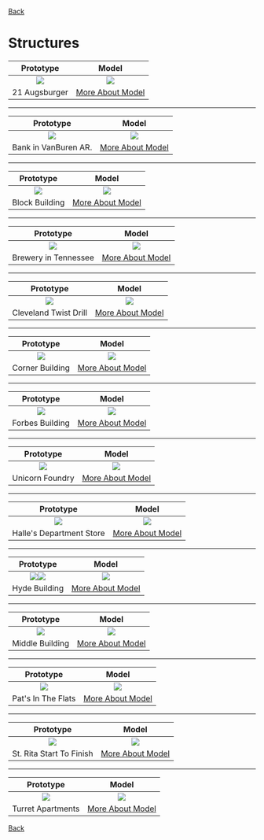 [Back](../index.md)


# Structures

Prototype                           |   Model                   
:----------------------------------:|:----------------------------------:
![](building21Augsburger/prototypeBuilding21AugsburgerSmall.png) | ![](building21Augsburger/model21AugsburgerFrontElevation.png) | 
21 Augsburger                                  | [More About Model](building21Augsburger/building21Augsburger.md)

<hr>

Prototype                           |   Model                   
:----------------------------------:|:----------------------------------:
![](buildingBankVanBurenAR/prototypeFrontElevation.png) | ![](buildingBankVanBurenAR/modelFrontElevation.png) | 
Bank in VanBuren AR.                                  | [More About Model](buildingBankVanBurenAR/bank.md)

<hr>

Prototype                           |   Model                   
:----------------------------------:|:----------------------------------:
![](buildingBlock/prototyprFrontElevation0.png) | ![](buildingBlock/modelFrontElevation0.png) | 
Block Building                                   | [More About Model](buildingBlock/buildingBlock.md) |

<hr>

Prototype                           |   Model                   
:----------------------------------:|:----------------------------------:
![](buildingBrew/protoFrontElevation4.jpeg) | ![](buildingBrew/modelFrontElevation1.png) |
Brewery in Tennessee          | [More About Model](buildingBrew/buildingBrew.md) |

<hr>

Prototype                           |   Model                   
:----------------------------------:|:----------------------------------:
![](buildingClevelandTwistDrill/prototypeClevelandTwistDrillGhostSign.jpg) | ![](buildingClevelandTwistDrill/clevelandTwistDrillSign_medium.png) |
Cleveland Twist Drill           | [More About Model](buildingClevelandTwistDrill/buildingCYDC.md) |

<hr>

Prototype                           |   Model                   
:----------------------------------:|:----------------------------------:
![](buildingCorner/prototypeCornerBuilding.png) | ![](buildingCorner/modelCorner00.png) |
Corner Building           | [More About Model](buildingCorner/buildingCorner.md) |

<hr>

Prototype                           |   Model                   
:----------------------------------:|:----------------------------------:
![](buildingForbes/prototypeFrontElevation.png) | ![](buildingForbes/modelForbesCroppedsmall.png) |
Forbes Building           | [More About Model](buildingForbes/buildingForbes.md) |

<hr>

Prototype                           |   Model                   
:----------------------------------:|:----------------------------------:
![](buildingFoundry/prototypeFoundryRoof.jpg) | ![](buildingFoundry/modelFoundryProfile0.png) |
Unicorn Foundry           | [More About Model](buildingFoundry/buildingFoundry.md) |

<hr>

Prototype                           |   Model                   
:----------------------------------:|:----------------------------------:
![](buildingHalles/prototypeHallesA.jpeg) | ![](buildingHalles/buildingHalles.png)
Halle's Department Store           | [More About Model](buildingHalles/buildingHalles.md) |

<hr>

Prototype                           |   Model                   
:----------------------------------:|:----------------------------------:
![](buildingHyde/prototypeCastIronFacade.jpeg)![](buildingHyde/modelHydeRender3.png) | ![](buildingHyde/modelHydeProfile0.png) |
Hyde Building           | [More About Model](buildingHyde/buildingHyde.md) |

<hr>

Prototype                           |   Model                   
:----------------------------------:|:----------------------------------:
![](buildingMiddle/modelMiddleFrontElevation1.png) | ![](buildingMiddle/modelMiddleBackElevation.png) |
Middle Building           | [More About Model](buildingMiddle/buildingMiddle.md) |

<hr>

Prototype                           |   Model                   
:----------------------------------:|:----------------------------------:
![](buildingPatsInFlats/prototypePatsFrontElevation0.png) | ![](buildingPatsInFlats/modelPatsFrontElevation0.png) |
Pat's In The Flats           | [More About Model](buildingPatsInFlats/buildingPatsInFlats.md) |

<hr>

Prototype                           |   Model                   
:----------------------------------:|:----------------------------------:
![](buildingStRitaStartToFinish/modelRitaPrinted0.png) | ![](buildingStRitaStartToFinish/modelRitaSetting1small.png) |
St. Rita Start To Finish           | [More About Model](buildingStRitaStartToFinish/buildingStRitaStartToFinish.md) |

<hr>

Prototype                           |   Model                   
:----------------------------------:|:----------------------------------:
![](buildingTurretApartments/modelTurretProfile0.png) | ![](buildingTurretApartments/modelTurretFrontElevation0.png) |
Turret Apartments           | [More About Model](buildingTurretApartments/buildingTurretAppartments.md) |

[Back](../index.md)

